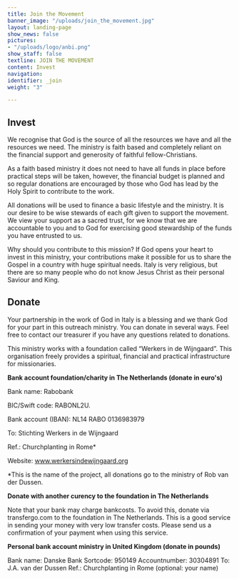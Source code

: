 ```yaml
---
title: Join the Movement
banner_image: "/uploads/join_the_movement.jpg"
layout: landing-page
show_news: false
pictures:
- "/uploads/logo/anbi.png"
show_staff: false
textline: JOIN THE MOVEMENT
content: Invest
navigation: 
identifier: _join
weight: "3"

---
```

## Invest

We recognise that God is the source of all the resources we have and all the resources we need. The ministry is faith based and completely reliant on the financial support and generosity of faithful fellow-Christians.

As a faith based ministry it does not need to have all funds in place before practical steps will be taken, however, the financial budget is planned and so regular donations are encouraged by those who God has lead by the Holy Spirit to contribute to the work.

All donations will be used to finance a basic lifestyle and the ministry. It is our desire to be wise stewards of each gift given to support the movement. We view your support as a sacred trust, for we know that we are accountable to you and to God for exercising good stewardship of the funds you have entrusted to us.

Why should you contribute to this mission? If God opens your heart to invest in this ministry, your contributions make it possible for us to share the Gospel in a country with huge spiritual needs. Italy is very religious, but there are so many people who do not know Jesus Christ as their personal Saviour and King.

## Donate

Your partnership in the work of God in Italy is a blessing and we thank God for your part in this outreach ministry. You can donate in several ways. Feel free to contact our treasurer if you have any questions related to donations.

This ministry works with a foundation called “Werkers in de Wijngaard”. This organisation freely provides a spiritual, financial and practical infrastructure for missionaries.

**Bank account foundation/charity in The Netherlands (donate in euro's)**

Bank name: Rabobank

BIC/Swift code: RABONL2U.

Bank account (IBAN): NL14 RABO 0136983979

To: Stichting Werkers in de Wijngaard

Ref.: Churchplanting in Rome*

Website: www.werkersindewijngaard.org

\*This is the name of the project, all donations go to the ministry of Rob van der Dussen.

**Donate with another curency to the foundation in The Netherlands**

Note that your bank may charge bankcosts. To avoid this, donate via transfergo.com to the foundation in The Netherlands. This is a good service in sending your money with very low transfer costs. Please send us a confirmation of your payment when using this service.

**Personal bank account ministry in United Kingdom (donate in pounds)**

Bank name: Danske Bank
Sortcode: 950149
Accountnumber: 30304891
To: J.A. van der Dussen
Ref.: Churchplanting in Rome (optional: your name)